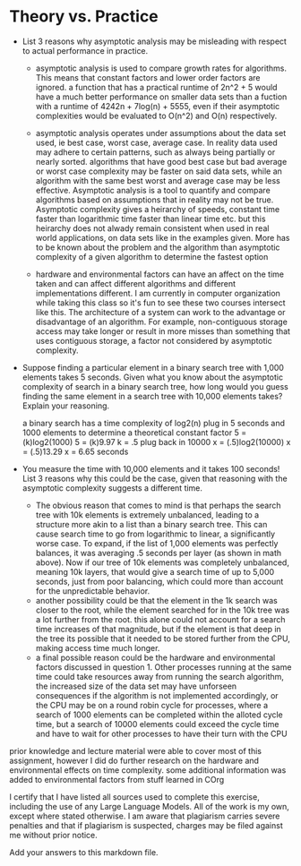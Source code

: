 # Theory vs. Practice

- List 3 reasons why asymptotic analysis may be misleading with respect to
  actual performance in practice.

  - asymptotic analysis is used to compare growth rates for algorithms. This means that constant factors and lower order factors are ignored. a function that has a practical runtime of 2n^2 + 5 would have a much better performance on smaller data sets than a fuction with a runtime of 4242n + 7log(n) + 5555, even if their asymptotic complexities would be evaluated to O(n^2) and O(n) respectively.
 
  - asymptotic analysis operates under assumptions about the data set used, ie best case, worst case, average case. In reality data used may adhere to certain patterns, such as always being partially or nearly sorted. algorithms that have good best case but bad average or worst case complexity may be faster on said data sets, while an algorithm with the same best worst and average case may be less effective. Asymptotic analysis is a tool to quantify and compare algorithms based on assumptions that in reality may not be true. Asymptotic complexity gives a heirarchy of speeds, constant time faster than logarithmic time faster than linear time etc. but this heirarchy does not alwady remain consistent when used in real world applications, on data sets like in the examples given. More has to be known about the problem and the algorithm than asymptotic complexity of a given algorithm to determine the fastest option
 
  - hardware and environmental factors can have an affect on the time taken and can affect different algorithms and different implementations different. I am currently in computer organization while taking this class so it's fun to see these two courses intersect like this. The architecture of a system can work to the advantage or disadvantage of an algorithm. For example, non-contiguous storage access may take longer or result in more misses than something that uses contiguous storage, a factor not considered by asymptotic complexity.

- Suppose finding a particular element in a binary search tree with 1,000
  elements takes 5 seconds. Given what you know about the asymptotic complexity
  of search in a binary search tree, how long would you guess finding the same
  element in a search tree with 10,000 elements takes? Explain your reasoning.

  a binary search has a time complexity of log2(n)
  plug in 5 seconds and 1000 elements to determine a theoretical constant factor
  5 = (k)log2(1000)
  5 = (k)9.97
  k = .5
  plug back in 10000
  x = (.5)log2(10000)
  x = (.5)13.29
  x = 6.65 seconds

- You measure the time with 10,000 elements and it takes 100 seconds! List 3
  reasons why this could be the case, given that reasoning with the asymptotic
  complexity suggests a different time.

  - The obvious reason that comes to mind is that perhaps the search tree with 10k elements is extremely unbalanced, leading to a structure more akin to a list than a binary search tree. This can cause search time to go from logarithmic to linear, a significantly worse case. To expand, if the list of 1,000 elements was perfectly balances, it was averaging .5 seconds per layer (as shown in math above). Now if our tree of 10k elements was completely unbalanced, meaning 10k layers, that would give a search time of up to 5,000 seconds, just from poor balancing, which could more than account for the unpredictable behavior.
  - another possibility could be that the element in the 1k search was closer to the root, while the element searched for in the 10k tree was a lot further from the root. this alone could not account for a search time increases of that magnitude, but if the element is that deep in the tree its possible that it needed to be stored further from the CPU, making access time much longer.
  - a final possible reason could be the hardware and environmental factors discussed in question 1. Other processes running at the same time could take resources away from running the search algorithm, the increased size of the data set may have unforseen consequences if the algorithm is not implemented accordingly, or the CPU may be on a round robin cycle for processes, where a search of 1000 elements can be completed within the alloted cycle time, but a search of 10000 elements could exceed the cycle time and have to wait for other processes to have their turn with the CPU

prior knowledge and lecture material were able to cover most of this assignment, however I did do further research on the hardware and environmental effects on time complexity. some additional information was added to environmental factors from stuff learned in COrg
 
I certify that I have listed all sources used to complete this exercise, including the use of any Large Language Models. All of the work is my own, except where stated otherwise. I am aware that plagiarism carries severe penalties and that if plagiarism is suspected, charges may be filed against me without prior notice.

Add your answers to this markdown file.
